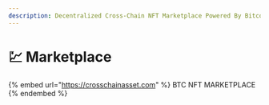 ```yaml
---
description: Decentralized Cross-Chain NFT Marketplace Powered By Bitcoin
---
```


# 💹 Marketplace

{% embed url="https://crosschainasset.com" %}
BTC NFT MARKETPLACE
{% endembed %}
